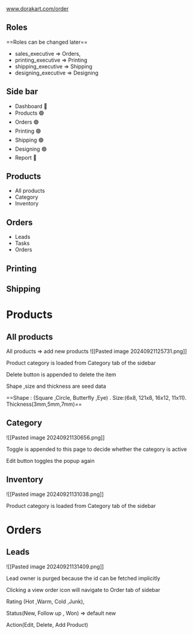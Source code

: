 www.dorakart.com/order

## Roles 
  ==Roles can be changed later== 
- sales_executive => Orders, 
- printing_executive => Printing 
- shipping_executive => Shipping  
- designing_executive => Designing 
## Side bar

- Dashboard 🔴
- Products  🟢
- Orders 🟢
- Printing 🟢
- Shipping 🟢
- Designing 🟢
- Report  🔴

## Products

- All products
- Category
- Inventory

## Orders

- Leads
- Tasks
- Orders

## Printing






## Shipping


# Products

## All products

All products => add new products
![[Pasted image 20240921125731.png]]

Product category is loaded from Category tab of the sidebar

Delete button is appended to delete the item

Shape ,size and thickness are seed data 

==Shape : (Square ,Circle, Butterfly ,Eye) . Size:(6x8, 121x8, 16x12, 11x11). Thickness(3mm,5mm,7mm)==

## Category


![[Pasted image 20240921130656.png]]

Toggle is appended to this page to decide whether the category is active 


Edit button toggles the popup again





## Inventory

![[Pasted image 20240921131038.png]]


Product category is loaded from Category tab of the sidebar




# Orders

## Leads

![[Pasted image 20240921131409.png]]

Lead owner is purged because the id can be fetched implicitly

Clicking a view order icon will navigate to Order tab of sidebar


Rating (Hot ,Warm, Cold ,Junk),

Status(New, Follow up , Won) => default new
		
Action(Edit, Delete, Add Product)